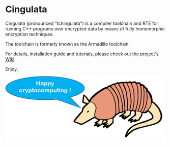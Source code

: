 # Cingulata

Cingulata (pronounced "tchingulata") is a compiler toolchain and RTE for running C++ programs over encrypted data by means of fully homomorphic encryption techniques.

The toolchain is formerly known as the Armadillo toolchain.

For details, installation guide and tutorials, please check out the [project's Wiki](https://github.com/CEA-LIST/Cingulata/wiki).

Enjoy,

![Happy cryptocomputing!](deco/happy.png)


